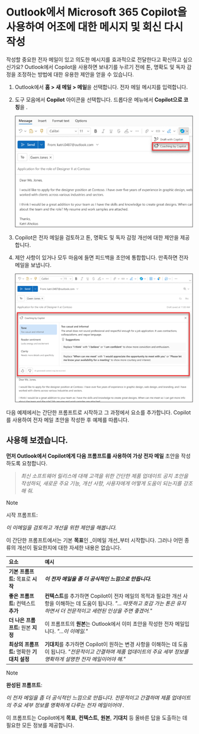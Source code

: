 # Outlook에서 Microsoft 365 Copilot을 사용하여 어조에 대한 메시지 및 회신 다시 작성

작성할 중요한 전자 메일이 있고 의도한 메시지를 효과적으로 전달한다고 확신하고 싶으신가요? Outlook에서 Copilot을 사용하면 보내기를 누르기 전에 톤, 명확도 및 독자 감정을 조정하는 방법에 대한 유용한 제안을 얻을 수 있습니다.

1. Outlook에서 **홈 > 새 메일 > 메일**을 선택합니다. 전자 메일 메시지를 입력합니다.

1. 도구 모음에서 **Copilot** 아이콘을 선택합니다. 드롭다운 메뉴에서 **Copilot으로 코칭**을 .

    ![새 Outlook에서 Coaching의 코칭 메뉴 옵션 스크린샷.](../media/edit_copilot-email-coaching-outlook.png)

1. Copilot은 전자 메일을 검토하고 톤, 명확도 및 독자 감정 개선에 대한 제안을 제공합니다.

1. 제안 사항이 있거나 모두 마음에 들면 피드백을 초안에 통합합니다. 만족하면 전자 메일을 보냅니다.

    ![새 Outlook에서 어조, 명확성 및 독자 감정에 대한 Copilot의 제안을 보여주는 스크린샷.](../media/edit_copilot-rewrite-email-outlook.png)

다음 예제에서는 간단한 프롬프트로 시작하고 그 과정에서 요소를 추가합니다. Copilot 를 사용하여 전자 메일 초안을 작성한 후 예제를 따릅니다.

## 사용해 보겠습니다.

**먼저 Outlook에서 Copilot에게 다음 프롬프트를 사용하여 가상 전자 메일** 초안을 작성하도록 요청합니다.  

> _최신 소프트웨어 릴리스에 대해 고객을 위한 간단한 제품 업데이트 공지 초안을 작성하되, 새로운 주요 기능, 개선 사항, 사용자에게 어떻게 도움이 되는지를 강조해 줘._  

> [!NOTE]
> 시작 프롬프트:
>
> _이 이메일을 검토하고 개선을 위한 제안을 해봅니다._

이 간단한 프롬프트에서는 기본 **목표**인 _이메일 개선_부터 시작합니다. 그러나 어떤 종류의 개선이 필요한지에 대한 자세한 내용은 없습니다.  

| 요소 | 예시 |
| :------ | :------- |
| **기본 프롬프트:** 목표로 **시작** | **_이 전자 메일을 좀 더 공식적인 느낌으로 만듭니다._** |
| **좋은 프롬프트:** 컨텍스트 **추가** | **컨텍스트**를 추가하면 Copilot이 전자 메일의 목적과 필요한 개선 사항을 이해하는 데 도움이 됩니다. _"... 따뜻하고 호감 가는 톤은 유지하면서 더 전문적이고 세련된 인상을 주면 좋겠어."_ |
| **더 나은 프롬프트:** 원본 **지정** | 이 프롬프트의 **원본**는 Outlook에서 이미 초안을 작성한 전자 메일입니다. _"...이 이메일."_ |
| **최상의 프롬프트:** 명확한 **기대치 설정** | **기대치**를 추가하면 Copilot이 원하는 변경 사항을 이해하는 데 도움이 됩니다. _"전문적이고 간결하며 제품 업데이트의 주요 세부 정보를 명확하게 설명한 전자 메일이어야 해."_ |

> [!NOTE]  
> **완성된 프롬프트**:  
>
> _이 전자 메일을 좀 더 공식적인 느낌으로 만듭니다. 전문적이고 간결하며 제품 업데이트의 주요 세부 정보를 명확하게 다루는 전자 메일이어야 ._  

이 프롬프트는 Copilot에게 **목표**, **컨텍스트**, **원본**, **기대치** 등 올바른 답을 도출하는 데 필요한 모든 정보를 제공합니다.
